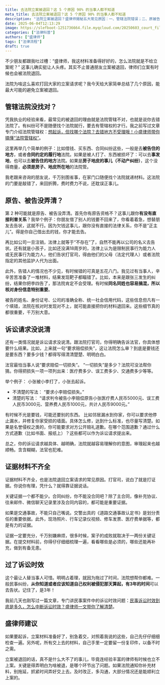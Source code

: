 ```yaml
---
title: 去法院立案被退回？这 5 个原因 90% 的当事人都不知道
meta_title: 去法院立案被退回？这 5 个原因 90% 的当事人都不知道
description: "法院立案被退回？盛律师揭秘五大常见原因：一、管辖法院错误；二、原被告主体不适格或信息错误；三、诉讼请求不明确、不具体，如仅要求赔偿损失未列明具体项目和金额；四、关键证据材料不齐全，如合同纠纷无合同，交通事故无人伤鉴定或事故认定书；五、超过诉讼时效，一般民事纠纷为3年。了解这些立案雷区，提前自查，能有效提高立案成功率，避免不必要的周折。"
date: 2025-06-04T12:13:29
image: https://slefboot-1251736664.file.myqcloud.com/20250603_court_filing_cover.webp
categories: ["法律科普"]
authors: ["盛律师"]
tags: ["法律流程"]
draft: true
---
```


不少朋友都跟我吐过槽：“盛律师，我这材料准备得好好的，怎么法院就是不给立案呢？” 这事儿确实挺让人头疼。其实不止普通朋友立案被退回，律师们立案有时候也会被法院退回。

法院为啥这么喜欢打回大家的立案请求呢？我今天给大家简单总结了几个原因，能最大可能的避免立案被退回。

## 管辖法院没找对？

凭我执业的经验来看，最常见的被退回的理由就是法院管辖不对，也就是说你去错法院了。有纠纷可不是随便找个法院就行，要去有管辖权的才行。我之前写过文章专门介绍法院管辖权：[想起诉，但找哪个法院？去错地方不受理哦！小盛律师带你搞懂“法院管辖权”](https://shenglvshi.cn/court_jurisdiction)。

这里再举几个简单的例子：比如借钱、买东西、合同纠纷这些，一般是去**被告住的地方**，或者**合同约定的履行地**法院。如果是被人打了、东西被损坏了：可以去**事发地**，也可以去**被告住的地方**法院。如果是**房子地皮的事儿（不动产纠纷）**，这个没得商量，**必须是房子、地皮所在地**的法院管。

我老跟来咨询的朋友说，千万别图省事，在家门口随便找个法院就递材料。这法院的门要是敲错了，来回折腾，费时费力不说，还耽误正事儿。

## 原告、被告没弄清？

第 2 种可能就是原告、被告没弄清。首先你有原告资格不？这事儿跟你**有没有直接利害关系**？我举个例子：你朋友借了别人的钱要不回来了，你看着着急，想替朋友去告状，这就不行。因为欠钱这事儿，跟你没有直接的法律关系，你不是“正主儿”。得是你自己借出去的钱，你才能去告。

再比如公司一旦注销，法律上就等于“不存在”了，自然不能再以公司的名义去告状。还有就是小孩子，比如还没满18周岁的，法律上认为是限制民事行为能力人或无民事行为能力人，他们告状打官司，得由他们的父母（法定代理人）或者法院指定的其他监护人代为出面。

此外，告错人的情况也不少见，有时候错的可真是五花八门。我见过有当事人，辛辛苦苦准备了一堆材料，结果发现靶子都瞄错了。比如，本来是跟张三发生的纠纷，结果你把李四告了，那法院肯定不会受理。有时候**同名同姓也容易搞混，所以核对身份信息特别重要**。

被告的姓名、身份证号、公司的准确全称、统一社会信用代码，这些信息但凡有一个填错，法院在核对时发现对不上，就可能直接把你的材料退回来。这些细节真的都很重要，千万别大意。

## 诉讼请求没说清

还有一类情况就是诉讼请求没说清。跟法院打官司，你得明确告诉法官，你具体想要什么结果。比如，上来就一句“要求赔偿损失”，这让法院怎么审？到底是要钱还是要东西？要多少钱？都得写得清清楚楚、明明白白。

法官最怕当事人说“要求赔偿一切损失”。 “一切损失”是多少？法院可没法帮你猜。你得把损失一项一项列出来：医疗费多少、误工费多少、交通费多少等等。

举个例子： 小张被小李打了，小张去起诉。

- 不清楚的写法： “要求小李赔偿损失。”
- 清楚的写法： “请求判令被告小李赔偿原告小张医疗费人民币5000元、误工费人民币3000元、营养费人民币1000元，共计人民币9000元。”

有时候不光是要钱，可能还要别的东西。 比如邻居漏水到你家，你可以要求他停止漏水，并修复你家受损的墙面。具体怎么修，达到什么标准，也尽量写清楚。如果是名誉侵权之类的，你可能要求对方公开赔礼道歉。在哪个范围道歉？通过什么方式道歉（比如书面、报纸上）？这些都可以作为诉讼请求提出来。

总之，你的诉讼请求越具体、越明确，法院就越容易理解你的意图，审理起来也越顺畅。含含糊糊，法官也犯难。

## 证据材料不齐全

证据材料不齐全，也是法院退回立案请求的常见原因。打官司，说白了就是打证据。你说你有理，凭什么？就得靠证据说话。

关键证据一个都不能少。合同纠纷，你不能没合同吧？除了主合同，像补充协议、往来邮件、微信聊天记录里涉及合同内容的，都可能是重要证据。

如果是交通事故，不能只自己嘴说。交警出具的《道路交通事故认定书》是划分责任的重要依据。此外，现场照片、行车记录仪视频、修车发票、医疗费单据等，都是有力的证据。

证据一定要充分，千万别嫌麻烦，很多时候，案子的成败就取决于一两份关键证据。在提交材料前，你得仔仔细细梳理一遍，看看哪些是必须的，哪些还能再补充，做到有备无患。

## 过了诉讼时效

这个最让人替当事人可惜。明明占着理，就因为拖过了时间，法院想帮你都难。一般民事纠纷，**从你知道或者应该知道自己权利被侵犯那天算起，有3年的时间**可以去告状。记住了，是3年！

我前几天也刚写过一篇文章，专门讲民事案件中的诉讼时效问题：[民事诉讼时效到底是多久，怎么中断诉讼时效？盛律师一文带你了解清楚](https://shenglvshi.cn/statute_of_limitations)。

## 盛律师建议

如果要起诉，立案材料准备好了，别急着交，对照着我说的这些，自己先仔仔细细检查一遍。另外呢，所有交上去的材料，自己手里一定要留一份复印件，以备不时之需。

立案被退回的话，真不是什么大不了的事儿，毕竟连经验丰富的律师有时候也立不上案。关键是得弄明白为啥被退，是哪个环节出了问题。如果法院通知你补充材料，别拖延，抓紧时间弄好交上去。及时改正，多沟通，大部分情况还是能顺利立上案的。